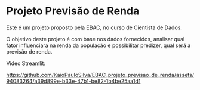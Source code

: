 # Projeto Previsão de Renda

Este é um projeto proposto pela EBAC, no curso de Cientista de Dados.

O objetivo deste projeto é com base nos dados fornecidos, analisar qual fator influenciara na renda da população e possibilitar predizer, qual será a previsão de renda.

Video Streamlit:




https://github.com/KaioPauloSilva/EBAC_projeto_previsao_de_renda/assets/94083264/a39d899e-b33e-47b1-be82-1b4be25aa1d1

